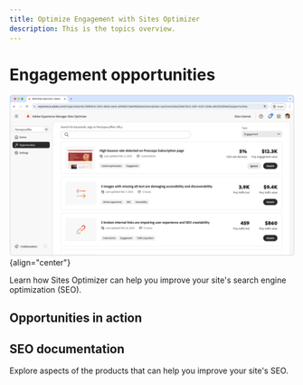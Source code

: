```yaml
---
title: Optimize Engagement with Sites Optimizer
description: This is the topics overview.
---
```


# Engagement opportunities

![Engagement opportunities](./assets/engagement/hero.png){align="center"}

Learn how Sites Optimizer can help you improve your site's search engine optimization (SEO).

## Opportunities in action

<!-- CARDS

* ./tutorial/seo/missing-alt-text.md
* ./tutorial/seo/broken-back-links.md

-->


## SEO documentation

Explore aspects of the products that can help you improve your site's SEO.

<!-- 

* ./documentation/opp/missing-alt-text.md
* ./documentation/opp/broken-back-links.md

-->